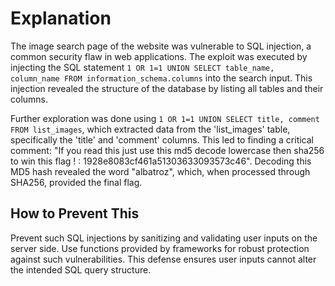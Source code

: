 # Explanation

The image search page of the website was vulnerable to SQL injection, a common security flaw in web applications. The exploit was executed by injecting the SQL statement `1 OR 1=1 UNION SELECT table_name, column_name FROM information_schema.columns` into the search input. This injection revealed the structure of the database by listing all tables and their columns.

Further exploration was done using `1 OR 1=1 UNION SELECT title, comment FROM list_images`, which extracted data from the 'list_images' table, specifically the 'title' and 'comment' columns. This led to finding a critical comment: "If you read this just use this md5 decode lowercase then sha256 to win this flag ! : 1928e8083cf461a51303633093573c46". Decoding this MD5 hash revealed the word "albatroz", which, when processed through SHA256, provided the final flag.

## How to Prevent This

Prevent such SQL injections by sanitizing and validating user inputs on the server side. Use functions provided by frameworks for robust protection against such vulnerabilities. This defense ensures user inputs cannot alter the intended SQL query structure.